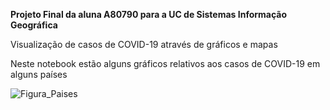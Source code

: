 **Projeto Final da aluna A80790 para a UC de Sistemas Informação Geográfica**

Visualização de casos de COVID-19 através de gráficos e mapas

Neste notebook estão alguns gráficos relativos aos casos de COVID-19 em alguns países

![Figura_Paises](https://github.com/Claudia-Alves/Epidemiologia/tree/master/Projeto%20Final%20-%20A80790/Figuras/Paises_BarraH.png?raw=true)
